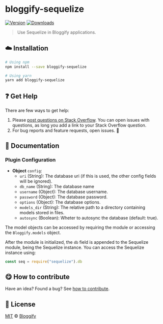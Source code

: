 <!-- Please do not edit this file. Edit the `blah` field in the `package.json` instead. If in doubt, open an issue. -->


















# bloggify-sequelize

 [![Version](https://img.shields.io/npm/v/bloggify-sequelize.svg)](https://www.npmjs.com/package/bloggify-sequelize) [![Downloads](https://img.shields.io/npm/dt/bloggify-sequelize.svg)](https://www.npmjs.com/package/bloggify-sequelize)







> Use Sequelize in Bloggify applications.

















## :cloud: Installation

```sh
# Using npm
npm install --save bloggify-sequelize

# Using yarn
yarn add bloggify-sequelize
```






















## :question: Get Help

There are few ways to get help:



 1. Please [post questions on Stack Overflow](https://stackoverflow.com/questions/ask). You can open issues with questions, as long you add a link to your Stack Overflow question.
 2. For bug reports and feature requests, open issues. :bug:





## :memo: Documentation


### Plugin Configuration

- **Object** `config`:
   - `uri` (String): The database uri (if this is used, the other config fields will be ignored).
   - `db_name` (String): The database name
   - `username` (Object): The database username.
   - `password` (Object): The database password.
   - `options` (Object): The database options.
   - `models_dir` (String): The relative path to a directory containing models stored in files.
   - `autosync` (Boolean): Wheter to autosync the database (default: true).

The model objects can be accessed by requiring the module or accessing the `Bloggify.models` object.

After the module is initialized, the `db` field is appended to the Sequelize module, being the Sequelize instance.
You can access the Sequelize instance using:

```js
const seq = require("sequelize").db
```














## :yum: How to contribute
Have an idea? Found a bug? See [how to contribute][contributing].
























## :scroll: License

[MIT][license] © [Bloggify][website]






[license]: /LICENSE
[website]: https://bloggify.org
[contributing]: /CONTRIBUTING.md
[docs]: /DOCUMENTATION.md
